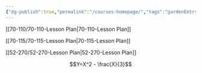 ```yaml
---
{"dg-publish":true,"permalink":"/courses-homepage/","tags":"gardenEntry","dgHomeLink":true,"dgPassFrontmatter":false,"dgShowBacklinks":false,"dgShowLocalGraph":false,"dgShowInlineTitle":false}
---
```



[[70-110/70-110-Lesson Plan|70-110-Lesson Plan]]

[[70-115/70-115-Lesson Plan|70-115-Lesson Plan]]

[[52-270/52-270-Lesson Plan|52-270-Lesson Plan]]

$$Y=X^2 - \frac{X}{3}$$